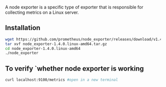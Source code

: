 A node exporter is a specific type of exporter that is responsible for collecting metrics on a Linux server.

## Installation

```bash
wget https://github.com/prometheus/node_exporter/releases/download/v1.4.0/node_exporter-1.4.0.linux-amd64.tar.gz
tar xvf node_exporter-1.4.0.linux-amd64.tar.gz
cd node_exporter-1.4.0.linux-amd64
./node_exporter
```

## To verify `whether node exporter is working

```bash
curl localhost:9100/metrics #open in a new terminal
```